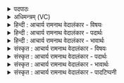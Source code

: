 <details><summary>पदपाठः</summary>

प्र। अ꣣वीविपत्। वाचः꣢। ऊ꣣र्मि꣢म्। न। सि꣡न्धुः꣢꣯। गि꣡रः꣢꣯। स्तो꣡मा꣢꣯न्। प꣡व꣢꣯मानः। म꣣नीषाः꣢। अ꣣न्त꣡रिति꣢। प꣡श्य꣢꣯न्। वृ꣣ज꣡ना꣢। इ꣣मा꣢। अ꣡वरा꣢꣯णि। आ। ति꣣ष्ठति। वृषभः꣢। गो꣡षु꣢꣯। जा꣣न꣢म्। ९४५।
</details>

<details><summary>अधिमन्त्रम् (VC)</summary>

- पवमानः सोमः
- प्रतर्दनो दैवोदासिः
- त्रिष्टुप्
- धैवतः
</details>

<details><summary>हिन्दी : आचार्य रामनाथ वेदालंकार - विषयः</summary>

अगले मन्त्र में उपास्य-उपासक का विषय है।
</details>

<details><summary>हिन्दी : आचार्य रामनाथ वेदालंकार - पदार्थः</summary>

पदार्थान्वयभाषाः -  (सिन्धुः) समुद्र (ऊर्मिं न) जैसे लहर को प्रेरित करता है, वैसे ही उपासक परमात्मा के प्रति (वाचः) स्तुतिवाणियों को (प्रावीविपत्) प्रेरित करता है। परमात्मा उसकी (गिरः) स्तुति-वाणी के (स्तोमान्) समूहों को और (मनीषाः) बुद्धियों को (पवमानः) पवित्र करता है। तब (वृषभः) स्तुतियों की वर्षा करनेवाला उपासक (गोषु जानन्) इन्द्रियों के विषय में जानता हुआ अर्थात् इन्द्रियाँ बाहर की ओर जानेवाली होती हैं, यह जानता हुआ (अन्तः पश्यन्) अन्तर्दृष्टि करता हुआ (इमा) इन (अवराणि) बाह्य (वृजना) विषय भोगों के बलों को (आतिष्ठति) दबा देता है ॥३॥ यहाँ उपमालङ्कार है ॥३॥
</details>

<details><summary>हिन्दी : आचार्य रामनाथ वेदालंकार - भावार्थः</summary>

भावार्थभाषाः -  मनुष्यों को चाहिए कि विषय-विलासों से मन लौटाकर अन्तर्दृष्टि करके परमात्मा की उपासना कर आनन्दयुक्त हों ॥३॥ इस खण्ड में गुरु-शिष्य, परमात्मा और ब्रह्मानन्द का वर्णन होने से इस खण्ड की पूर्वखण्ड के साथ सङ्गति है ॥ पञ्चम अध्याय में षष्ठ खण्ड समाप्त ॥
</details>

<details><summary>संस्कृत : आचार्य रामनाथ वेदालंकार - विषयः</summary>

अथोपास्योपासकविषयमाह।
</details>

<details><summary>संस्कृत : आचार्य रामनाथ वेदालंकार - पदार्थः</summary>

पदार्थान्वयभाषाः -  (सिन्धुः) समुद्रः (ऊर्मिं न) तरङ्गं यथा प्रेरयति तथा उपासकः परमात्मानं प्रति (वाचः) स्तुतिगिरः (प्रावीविपत्२) प्रेरयति। परमात्मा च तस्य (गिरः) स्तुतिवाचः (स्तोमान्) समूहान् (मनीषाः) धियश्च (पवमानः) पवित्रीकुर्वन् भवति। ततः (वृषभः) स्तुतिवर्षकः उपासकः (गोषु जानन्३) गवाम् इन्द्रियाणां विषये जानन् इन्द्रियाणि पराञ्चि भवन्तीति जानन्नित्यर्थः। [पराञ्चि रवानि व्यतृणत् स्वयम्भूरित्युक्तेः। कठ० उ० २।४।१।] (अन्तः पश्यन्) अन्तर्दृष्टिं कुर्वन् (इमा) इमानि (अवराणि) बाह्यानि (वृजना४) वृजनानि विषयभोगानां बलानि। [वृजनमिति बलनाम निघं० २।९।] (आतिष्ठति) आक्रम्य तिष्ठति ॥३॥ अत्रोपमालङ्कारः ॥३॥
</details>

<details><summary>संस्कृत : आचार्य रामनाथ वेदालंकार - भावार्थः</summary>

भावार्थभाषाः -  मनुष्या भोगविलासेभ्यो मनो निवर्त्यान्तर्दृष्टिं विधाय परमात्मानमुपास्याऽऽनन्दिनो भवन्तु ॥३॥ अस्मिन् खण्डे गुरुशिष्ययोः परमात्मनो ब्रह्मानन्दस्य च वर्णनादेतत्खण्डस्य पूर्वखण्डेन संगतिरस्ति ॥
</details>

<details><summary>संस्कृत : आचार्य रामनाथ वेदालंकार - पादटिप्पनी</summary>

टिप्पणी:   १. ऋ० ९।९६।७, ‘गिर स्तोमान्’ इत्यत्र ‘गिरः॒ सोमः॒’ इति पाठः। २. प्रावीविपत् प्रकर्षेण वेपयति प्रेरयति—इति सा०। ३. गोषु जानन्—गोशब्देन रश्मयः, ता एव नाड्यो गृह्यन्ते। वृषभो वर्षिता। गोषु अप्सु नाडीषु जानन्—इति वि०। ४. वृजना वृजनानि छिद्राणि शरीरावस्थितानि—इति वि०।
</details>